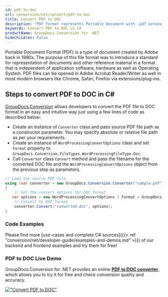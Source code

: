 ```yaml
---
id: pdf-to-doc
url: conversion/net/convert/pdf-to-doc
title: Convert PDF to DOC
description: "PDF format represents Portable Document with .pdf extension. Learn how to convert PDF to DOC file programmatically in C# language using GroupDocs.Conversion for .NET library."
keywords: Convert PDF to DOC in C#
productName: GroupDocs.Conversion for .NET
hideChildren: False
---
```


Portable Document Format (PDF) is a type of document created by Adobe back in 1990s. The purpose of this file format was to introduce a standard for representation of documents and other reference material in a format that is independent of application software, hardware as well as Operating System. PDF files can be opened in Adobe Acrobat Reader/Writer as well in most modern browsers like Chrome, Safari, Firefox via extensions/plug-ins.

## Steps to convert PDF to DOC in C#

[GroupDocs.Conversion](https://products.groupdocs.com/conversion/net) allows developers to convert the PDF file to DOC format in an easy and intuitive way just using a few lines of code as described below:

* Create an instance of `Converter` class and pass source PDF file path as a constructor parameter. You may specify absolute or relative file path as per your requirements. 
* Create an instance of `WordProcessingConvertOptions` class and set `Format` property to `GroupDocs.Conversion.FileTypes.WordProcessingFileType.Doc`.
* Call `Converter` class `Convert` method and pass the filename for the converted DOC file and the `WordProcessingConvertOptions` object from the previous step as parameters.

```csharp
// Load the source PDF file
using (var converter = new GroupDocs.Conversion.Converter("sample.pdf"))
{
    // Set the convert options for DOC format
   var options = new WordProcessingConvertOptions { Format = GroupDocs.Conversion.FileTypes.WordProcessingFileType.Doc };
    // Convert to DOC format
    converter.Convert("converted.doc", options);
}
```

### Code Examples

Please find more [use-cases and complete C# sources]({{< ref "conversion/net/developer-guide/examples-and-demos.md" >}}) of our backend and frontend examples and try them for free!

### PDF to DOC Live Demo

GroupDocs.Conversion for .NET provides an online [**PDF to DOC converter**](https://products.groupdocs.app/conversion/pdf-to-doc), which allows you to try it for free and check conversion quality and accuracy.

[!["Convert PDF to DOC"](conversion/net/images/convert-to-doc/convert-pdf-to-doc.png)](https://products.groupdocs.app/conversion/pdf-to-doc)